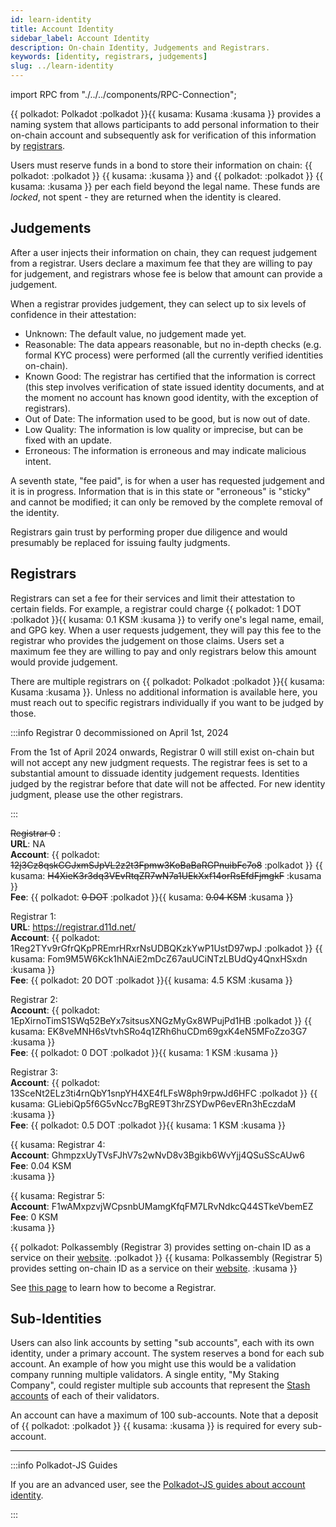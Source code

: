 ```yaml
---
id: learn-identity
title: Account Identity
sidebar_label: Account Identity
description: On-chain Identity, Judgements and Registrars.
keywords: [identity, registrars, judgements]
slug: ../learn-identity
---
```


import RPC from "./../../components/RPC-Connection";

{{ polkadot: Polkadot :polkadot }}{{ kusama: Kusama :kusama }} provides a naming system that allows
participants to add personal information to their on-chain account and subsequently ask for
verification of this information by [registrars](#registrars).

Users must reserve funds in a bond to store their information on chain:
{{ polkadot: <RPC network="polkadot" path="consts.identity.basicDeposit" defaultValue={202580000000} filter="humanReadable"/> :polkadot }}
{{ kusama: <RPC network="kusama" path="consts.identity.basicDeposit" defaultValue={33333000000} filter="humanReadable"/> :kusama }}
and
{{ polkadot: <RPC network="polkadot" path="consts.identity.fieldDeposit" defaultValue={660000000} filter="humanReadable"/> :polkadot }}
{{ kusama: <RPC network="kusama" path="consts.identity.fieldDeposit" defaultValue={8333000000} filter="humanReadable"/> :kusama }}
per each field beyond the legal name. These funds are _locked_, not spent - they are returned when
the identity is cleared.

## Judgements

After a user injects their information on chain, they can request judgement from a registrar. Users
declare a maximum fee that they are willing to pay for judgement, and registrars whose fee is below
that amount can provide a judgement.

When a registrar provides judgement, they can select up to six levels of confidence in their
attestation:

- Unknown: The default value, no judgement made yet.
- Reasonable: The data appears reasonable, but no in-depth checks (e.g. formal KYC process) were
  performed (all the currently verified identities on-chain).
- Known Good: The registrar has certified that the information is correct (this step involves
  verification of state issued identity documents, and at the moment no account has known good
  identity, with the exception of registrars).
- Out of Date: The information used to be good, but is now out of date.
- Low Quality: The information is low quality or imprecise, but can be fixed with an update.
- Erroneous: The information is erroneous and may indicate malicious intent.

A seventh state, "fee paid", is for when a user has requested judgement and it is in progress.
Information that is in this state or "erroneous" is "sticky" and cannot be modified; it can only be
removed by the complete removal of the identity.

Registrars gain trust by performing proper due diligence and would presumably be replaced for
issuing faulty judgments.

## Registrars

Registrars can set a fee for their services and limit their attestation to certain fields. For
example, a registrar could charge {{ polkadot: 1 DOT :polkadot }}{{ kusama: 0.1 KSM :kusama }} to
verify one's legal name, email, and GPG key. When a user requests judgement, they will pay this fee
to the registrar who provides the judgement on those claims. Users set a maximum fee they are
willing to pay and only registrars below this amount would provide judgement.

There are multiple registrars on {{ polkadot: Polkadot :polkadot }}{{ kusama: Kusama :kusama }}.
Unless no additional information is available here, you must reach out to specific registrars
individually if you want to be judged by those.

:::info Registrar 0 decommissioned on April 1st, 2024

From the 1st of April 2024 onwards, Registrar 0 will still exist on-chain but will not accept any
new judgment requests. The registrar fees is set to a substantial amount to dissuade identity judgement
requests. Identities judged by the registrar before that date will not be affected. For new identity 
judgment, please use the other registrars. 

:::

~~Registrar 0~~ : <br /> **URL**: NA <br /> **Account**:
{{ polkadot: ~~12j3Cz8qskCGJxmSJpVL2z2t3Fpmw3KoBaBaRGPnuibFc7o8~~ :polkadot }}
{{ kusama: ~~H4XieK3r3dq3VEvRtqZR7wN7a1UEkXxf14orRsEfdFjmgkF~~ :kusama }} <br /> **Fee**:
{{ polkadot: ~~0 DOT~~ :polkadot }}{{ kusama:  ~~0.04 KSM~~ :kusama }} <br />

Registrar 1: <br /> **URL**: https://registrar.d11d.net/ <br /> **Account**:
{{ polkadot: 1Reg2TYv9rGfrQKpPREmrHRxrNsUDBQKzkYwP1UstD97wpJ :polkadot }}
{{ kusama: Fom9M5W6Kck1hNAiE2mDcZ67auUCiNTzLBUdQy4QnxHSxdn :kusama }} <br /> **Fee**:
{{ polkadot: 20 DOT :polkadot }}{{ kusama: 4.5 KSM :kusama }} <br />

Registrar 2: <br /> **Account**:
{{ polkadot: 1EpXirnoTimS1SWq52BeYx7sitsusXNGzMyGx8WPujPd1HB :polkadot }}
{{ kusama: EK8veMNH6sVtvhSRo4q1ZRh6huCDm69gxK4eN5MFoZzo3G7 :kusama }} <br /> **Fee**:
{{ polkadot: 0 DOT :polkadot }}{{ kusama: 1 KSM :kusama }} <br />

Registrar 3: <br /> **Account**:
{{ polkadot: 13SceNt2ELz3ti4rnQbY1snpYH4XE4fLFsW8ph9rpwJd6HFC :polkadot }}
{{ kusama: GLiebiQp5f6G5vNcc7BgRE9T3hrZSYDwP6evERn3hEczdaM :kusama }} <br /> **Fee**:
{{ polkadot: 0.5 DOT :polkadot }}{{ kusama: 1 KSM :kusama }} <br />

{{ kusama: Registrar 4: <br /> **Account**: GhmpzxUyTVsFJhV7s2wNvD8v3Bgikb6WvYjj4QSuSScAUw6 <br /> **Fee**: 0.04 KSM <br /> :kusama }}

{{ kusama: Registrar 5: <br /> **Account**: F1wAMxpzvjWCpsnbUMamgKfqFM7LRvNdkcQ44STkeVbemEZ <br /> **Fee**: 0 KSM <br /> :kusama }}

{{ polkadot: Polkassembly (Registrar 3) provides setting on-chain ID as a service on their [website](https://polkadot.polkassembly.io/). :polkadot }}
{{ kusama: Polkassembly (Registrar 5) provides setting on-chain ID as a service on their [website](https://kusama.polkassembly.io/). :kusama }}

See [this page](./learn-guides-identity.md#registrars) to learn how to become a Registrar.

## Sub-Identities

Users can also link accounts by setting "sub accounts", each with its own identity, under a primary
account. The system reserves a bond for each sub account. An example of how you might use this would
be a validation company running multiple validators. A single entity, "My Staking Company", could
register multiple sub accounts that represent the [Stash accounts](learn-cryptography.md) of each of
their validators.

An account can have a maximum of 100 sub-accounts. Note that a deposit of
{{ polkadot: <RPC network="polkadot" path="consts.identity.subAccountDeposit" defaultValue={200530000000} filter="humanReadable"/> :polkadot }}
{{ kusama: <RPC network="kusama" path="consts.identity.subAccountDeposit" defaultValue={6666000000} filter="humanReadable"/> :kusama }}
is required for every sub-account.

---

:::info Polkadot-JS Guides

If you are an advanced user, see the
[Polkadot-JS guides about account identity](./learn-guides-identity.md).

:::

